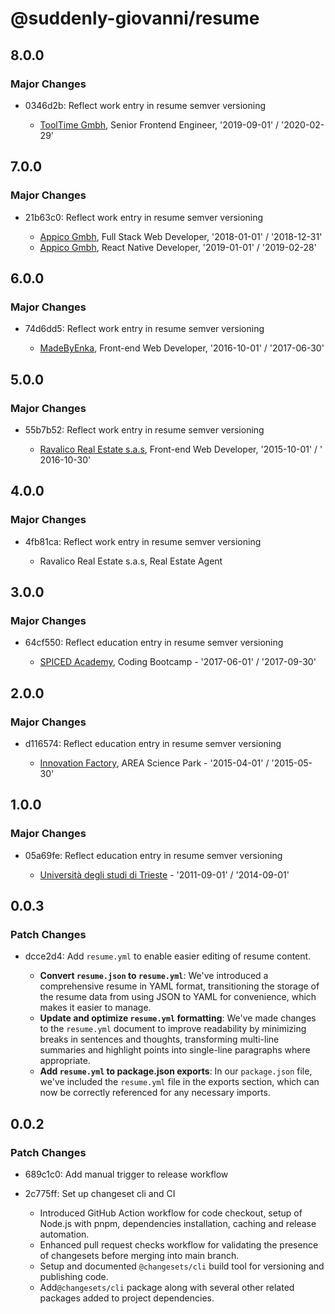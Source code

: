 # @suddenly-giovanni/resume

## 8.0.0

### Major Changes

- 0346d2b: Reflect work entry in resume semver versioning

  - [ToolTime Gmbh](./resume.yml:60), Senior Frontend Engineer, '2019-09-01' / '2020-02-29'

## 7.0.0

### Major Changes

- 21b63c0: Reflect work entry in resume semver versioning

  - [Appico Gmbh](./resume.yml:95), Full Stack Web Developer, '2018-01-01' / '2018-12-31'
  - [Appico Gmbh](./resume.yml:80), React Native Developer, '2019-01-01' / '2019-02-28'

## 6.0.0

### Major Changes

- 74d6dd5: Reflect work entry in resume semver versioning

  - [MadeByEnka](./resume.yml:113), Front-end Web Developer, '2016-10-01' / '2017-06-30'

## 5.0.0

### Major Changes

- 55b7b52: Reflect work entry in resume semver versioning

  - [Ravalico Real Estate s.a.s](./resume.yml:123), Front-end Web Developer, '2015-10-01' / '
    2016-10-30'

## 4.0.0

### Major Changes

- 4fb81ca: Reflect work entry in resume semver versioning

  - Ravalico Real Estate s.a.s, Real Estate Agent

## 3.0.0

### Major Changes

- 64cf550: Reflect education entry in resume semver versioning

  - [SPICED Academy](./resume.yml:135), Coding Bootcamp - '2017-06-01' / '2017-09-30'

## 2.0.0

### Major Changes

- d116574: Reflect education entry in resume semver versioning

  - [Innovation Factory](./resume.yml:149), AREA Science Park - '2015-04-01' / '2015-05-30'

## 1.0.0

### Major Changes

- 05a69fe: Reflect education entry in resume semver versioning

  - [Università degli studi di Trieste](./resume.yml:159) - '2011-09-01' / '2014-09-01'

## 0.0.3

### Patch Changes

- dcce2d4: Add `resume.yml` to enable easier editing of resume content.

  - **Convert `resume.json` to `resume.yml`**: We've introduced a comprehensive resume in YAML
    format, transitioning the storage of the resume data from using JSON to YAML for convenience,
    which makes it easier to manage.
  - **Update and optimize `resume.yml` formatting**: We've made changes to the `resume.yml` document
    to improve readability by minimizing breaks in sentences and thoughts, transforming multi-line
    summaries and highlight points into single-line paragraphs where appropriate.
  - **Add `resume.yml` to package.json exports**: In our `package.json` file, we've included
    the `resume.yml` file in the exports section, which can now be correctly referenced for any
    necessary imports.

## 0.0.2

### Patch Changes

- 689c1c0: Add manual trigger to release workflow
- 2c775ff: Set up changeset cli and CI

  - Introduced GitHub Action workflow for code checkout, setup of Node.js with pnpm, dependencies
    installation, caching and release automation.
  - Enhanced pull request checks workflow for validating the presence of changesets before merging
    into main branch.
  - Setup and documented `@changesets/cli` build tool for versioning and publishing code.
  - Add`@changesets/cli` package along with several other related packages added to project
    dependencies.
